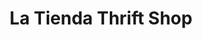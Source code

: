 ---
title: "La Tienda Thrift Shop"
url: /san-clemente/la-tienda-thrift-shop/
shop: Gebrauchtwaren
---